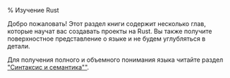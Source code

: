 % Изучение Rust

Добро пожаловать! Этот раздел книги содержит несколько глав, которые научат вас
создавать проекты на Rust. Вы также получите поверхностное представление о
языке и не будем углубляться в детали.

Для получения полного и объемного понимания языка читайте раздел ["Синтаксис и семантика""][syntax-and-semantics].

[syntax-and-semantics]: syntax-and-semantics.html
